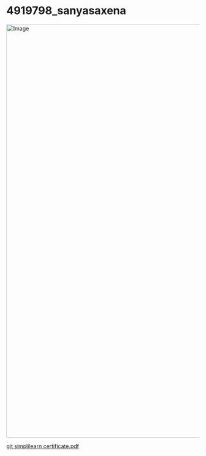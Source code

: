 # 4919798_sanyasaxena


<img width="1920" height="1080" alt="Image" src="https://github.com/user-attachments/assets/8a8ddea3-799e-40c7-aec4-bb31118062fa" />


  [git simplilearn certificate.pdf](https://github.com/user-attachments/files/21452640/git.simplilearn.certificate.pdf)
